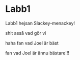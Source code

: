 ﻿# Labb1
Labb1
hejsan Slackey-menackey!

shit asså vad gör vi


haha fan vad Joel är bäst


fan vad Joel är ännu bästare!!!